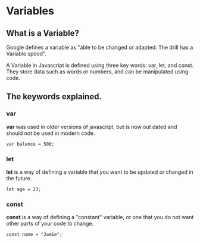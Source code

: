 # Variables

## What is a Variable?
Google defines a variable as "able to be changed or adapted: The drill has a Variable speed".

A Variable in Javascript is defined using three key words: var, let, and const.
They store data such as words or numbers, and can be manipulated using code.

## The keywords explained.

### var
**var** was used in older versions of javascript, but is now out dated and should not be used in modern code.

`var balance = 500;`

### let
**let** is a way of defining a variable that you want to be updated or changed in the future.

`let age = 23;`

### const
**const** is a way of defining a "constant" variable, or one that you do not want other parts of your code to change.

`const name = "Jamie";`
